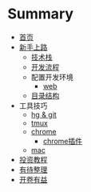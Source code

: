 # Summary

* [首页](README.md)
* [新手上路](newbie.md)
  * [技术栈](newbie/tech_stack.md)
  * [开发流程](newbie/workflow.md)
  * 配置开发环境
    * [web](newbie/devenv/web.md)
  * [目录结构](newbie/dir.md)
* 工具技巧
  * [hg & git](tip/hg_git.md)
  * [tmux](tip/tmux.md)
  * [chrome](tip/chrome.md)
    * [chrome插件](tip/chrome/plugin.md)
  * [mac](tip/mac.md)
* [投资教程](invest.md)
* [有待整理](you-dai-zheng-li.md)
* [开卷有益](good_book.md)

